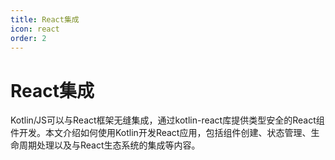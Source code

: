 ```yaml
---
title: React集成
icon: react
order: 2
---
```


# React集成

Kotlin/JS可以与React框架无缝集成，通过kotlin-react库提供类型安全的React组件开发。本文介绍如何使用Kotlin开发React应用，包括组件创建、状态管理、生命周期处理以及与React生态系统的集成等内容。

